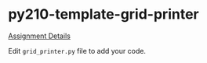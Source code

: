 # py210-template-grid-printer

[Assignment Details](https://uwpce-pythoncert.github.io/ProgrammingInPython/exercises/grid_printer.html)


Edit `grid_printer.py` file to add your code.
